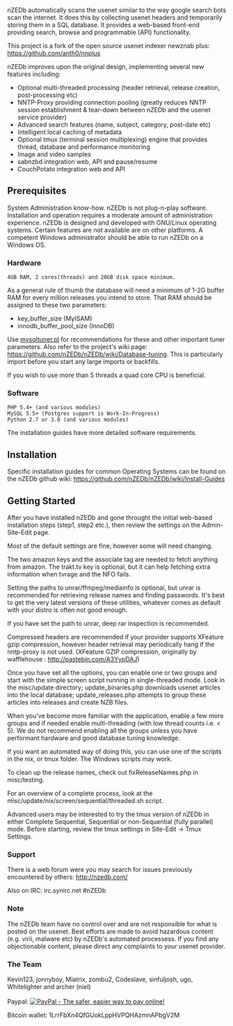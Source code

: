 nZEDb automatically scans the usenet similar to the way google search bots scan the internet. It does this by collecting usenet headers and temporarily storing them in a SQL database. It provides a web-based front-end providing search, browse and programmable (API) functionality.

This project is a fork of the open source usenet indexer newznab plus: https://github.com/anth0/nnplus

nZEDb improves upon the original design, implementing several new features including:

- Optional multi-threaded processing (header retrieval, release creation, post-processing etc)
- NNTP-Proxy providing connection pooling (greatly reduces NNTP session establishment & tear-down between nZEDb and the usenet service provider)
- Advanced search features (name, subject, category, post-date etc)
- Intelligent local caching of metadata
- Optional tmux (terminal session multiplexing) engine that provides thread, database and performance monitoring
- Image and video samples
- sabnzbd integration web, API and pause/resume
- CouchPotato integration web and API


## Prerequisites

System Administration know-how. nZEDb is not plug-n-play software. Installation and operation requires a moderate amount of administration experience. nZEDb is designed and developed with GNU/Linux operating systems. Certain features are not available are on other platforms. A competent Windows administrator should be able to run nZEDb on a Windows OS.

### Hardware

    4GB RAM, 2 cores(threads) and 20GB disk space minimum.

As a general rule of thumb the database will need a minimum of 1-2G buffer RAM for every million releases you intend to store. That RAM should be assigned to these two parameters:
- key_buffer_size                       (MyISAM)
- innodb_buffer_pool_size       (InnoDB)

Use [mysqltuner.pl](http://mysqltuner.pl "MySQL tuner - Use it!") for recommendations for these and other important tuner parameters. Also refer to the project's wiki page: https://github.com/nZEDb/nZEDb/wiki/Database-tuning. This is particularly import before you start any large imports or backfills.

If you wish to use more than 5 threads a quad core CPU is beneficial.


### Software

	PHP 5.4+ (and various modules)
    MySQL 5.5+ (Postgres support is Work-In-Progress)
    Python 2.7 or 3.0 (and various modules)
The installation guides have more detailed software requirements.

## Installation

Specific installation guides for common Operating Systems can be found on the nZEDb github wiki: https://github.com/nZEDb/nZEDb/wiki/Install-Guides

## Getting Started

After you have installed nZEDb and gone throught the initial web-based installation steps (step1, step2 etc.), then review the settings on the Admin-Site-Edit page.

Most of the default settings are fine, however some will need changing.

The two amazon keys and the associate tag are needed to fetch anything from amazon. The trakt.tv key is optional, but it can help fetching extra information when tvrage and the NFO fails.

Setting the paths to unrar/ffmpeg/mediainfo is optional, but unrar is recommended for retrieving release names and finding passwords. It's best to get the very latest versions of these utilities, whatever comes as default with your distro is often not good enough.

If you have set the path to unrar, deep rar inspection is recommended.

Compressed headers are recommended if your provider supports XFeature gzip compression, however header retrieval may periodically hang if the nntp-proxy is not used. (XFeature GZIP compression, originally by wafflehouse : http://pastebin.com/A3YypDAJ)

Once you have set all the options, you can enable one or two groups and start with the simple screen script running in single-threaded mode. Look in the misc/update directory; update_binaries.php downloads usenet articles into the local database; update_releases.php attempts to group these articles into releases and create NZB files.

When you've become more familiar with the application, enable a few more groups and if needed enable multi-threading (with low thread counts i.e. < 5). We do not recommend enabling all the groups unless you have performant hardware and good database tuning knowledge.

If you want an automated way of doing this, you can use one of the scripts in the nix, or tmux folder. The Windows scripts may work.

To clean up the release names, check out fixReleaseNames.php in misc/testing.

For an overview of a complete process, look at the  misc/update/nix/screen/sequential/threaded.sh script.

Advanced users may be interested to try the tmux version of nZEDb in either Complete Sequential, Sequential or non-Sequential (fully parallel) mode. Before starting, review the tmux settings in Site-Edit -> Tmux Settings.


### Support

There is a web forum were you may search for issues previously encountered by others:
http://nzedb.com/

Also on IRC: irc.synirc.net #nZEDb

### Note

The nZEDb team have no control over and are not responsible for what is posted on the usenet. Best efforts are made to avoid hazardous content (e.g. virii, malware etc) by nZEDb's automated processess. If you find any objectionable content, please direct any complaints to your usenet provider.

### The Team

Kevin123, jonnyboy, Miatrix, zombu2, Codeslave, sinfuljosh, ugo, Whitelighter and archer (niel)<br /><br />
Paypal: <a href="http://nzedb.com/index.php?action=treasury"><img src="https://www.paypal.com/en_US/i/btn/btn_donate_LG.gif" alt="PayPal - The safer, easier way to pay online!" /></a>

Bitcoin wallet: 1LrrFbXn4QfGUokLppHVPQHAzmnAPbgV2M

<p>
